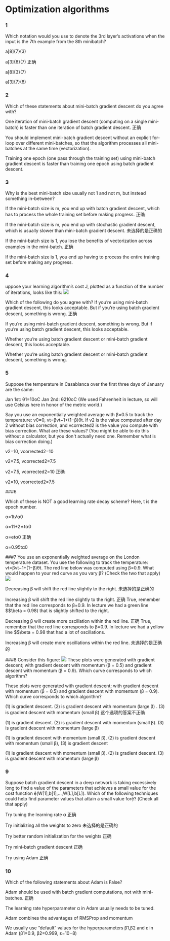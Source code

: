 # Optimization algorithms

### 1
Which notation would you use to denote the 3rd layer’s activations when the input is the 7th example from the 8th minibatch?

a[8]{7}(3)

a[3]{8}(7)
正确

a[8]{3}(7)

a[3]{7}(8)

### 2
Which of these statements about mini-batch gradient descent do you agree with?

One iteration of mini-batch gradient descent (computing on a single mini-batch) is faster than one iteration of batch gradient descent.
正确

You should implement mini-batch gradient descent without an explicit for-loop over different mini-batches, so that the algorithm processes all mini-batches at the same time (vectorization).

Training one epoch (one pass through the training set) using mini-batch gradient descent is faster than training one epoch using batch gradient descent.

### 3
Why is the best mini-batch size usually not 1 and not m, but instead something in-between?

If the mini-batch size is m, you end up with batch gradient descent, which has to process the whole training set before making progress.
正确

If the mini-batch size is m, you end up with stochastic gradient descent, which is usually slower than mini-batch gradient descent.
未选择的是正确的

If the mini-batch size is 1, you lose the benefits of vectorization across examples in the mini-batch.
正确

If the mini-batch size is 1, you end up having to process the entire training set before making any progress.

### 4
uppose your learning algorithm’s cost J, plotted as a function of the number of iterations, looks like this:
![](https://d3c33hcgiwev3.cloudfront.net/imageAssetProxy.v1/KIycr3grEeeJIwrF5BVsIg_f1c324824bd9220c7ee985cce1521404_cost.png?expiry=1511654400000&hmac=xFeGPHVDFe8oKNRaJjXtkJPe6HS6AHYTYqI2svNA3S4)

Which of the following do you agree with?
If you’re using mini-batch gradient descent, this looks acceptable. But if you’re using batch gradient descent, something is wrong.
正确

If you’re using mini-batch gradient descent, something is wrong. But if you’re using batch gradient descent, this looks acceptable.

Whether you’re using batch gradient descent or mini-batch gradient descent, this looks acceptable.

Whether you’re using batch gradient descent or mini-batch gradient descent, something is wrong.

### 5
Suppose the temperature in Casablanca over the first three days of January are the same:

Jan 1st: θ1=10oC
Jan 2nd: θ210oC
(We used Fahrenheit in lecture, so will use Celsius here in honor of the metric world.)

Say you use an exponentially weighted average with β=0.5 to track the temperature: v0=0, vt=βvt−1+(1−β)θt. If v2 is the value computed after day 2 without bias correction, and vcorrected2 is the value you compute with bias correction. What are these values? (You might be able to do this without a calculator, but you don't actually need one. Remember what is bias correction doing.)

v2=10, vcorrected2=10

v2=7.5, vcorrected2=7.5

v2=7.5, vcorrected2=10
正确

v2=10, vcorrected2=7.5

###6

Which of these is NOT a good learning rate decay scheme? Here, t is the epoch number.

α=1t√α0

α=11+2∗tα0

α=etα0
正确

α=0.95tα0

###7
You use an exponentially weighted average on the London temperature dataset. You use the following to track the temperature: vt=βvt−1+(1−β)θt. The red line below was computed using β=0.9. What would happen to your red curve as you vary β? (Check the two that apply)
![](https://d3c33hcgiwev3.cloudfront.net/imageAssetProxy.v1/W0boqHgrEee6mw7xN92yoA_3a1f4052dc56969b5d7da4024a46836d_temp.png?expiry=1511654400000&hmac=iGGPhQclGN4CJx5fW1YBHyGMI-iL6BXLxaysti8jv0I)

Decreasing β will shift the red line slightly to the right.
未选择的是正确的

Increasing β will shift the red line slightly to the right.
正确
True, remember that the red line corresponds to β=0.9. In lecture we had a green line $$\beta = 0.98) that is slightly shifted to the right.

Decreasing β will create more oscillation within the red line.
正确
True, remember that the red line corresponds to β=0.9. In lecture we had a yellow line $$\beta = 0.98 that had a lot of oscillations.

Increasing β will create more oscillations within the red line.
未选择的是正确的

###8
Consider this figure:
![](https://d3c33hcgiwev3.cloudfront.net/imageAssetProxy.v1/fv6gungsEeeJIwrF5BVsIg_6da8c45ffcd4075de23d8e93884937f1_GD.png?expiry=1511654400000&hmac=0MNW8QFDpq5trtr7bbz0IFA6yYr83YTxf5DZd1h_PzI)
These plots were generated with gradient descent; with gradient descent with momentum (β = 0.5) and gradient descent with momentum (β = 0.9). Which curve corresponds to which algorithm?

These plots were generated with gradient descent; with gradient descent with momentum (β = 0.5) and gradient descent with momentum (β = 0.9). Which curve corresponds to which algorithm?

(1) is gradient descent. (2) is gradient descent with momentum (large β) . (3) is gradient descent with momentum (small β)
这个选项的答案不正确

(1) is gradient descent. (2) is gradient descent with momentum (small β). (3) is gradient descent with momentum (large β)

(1) is gradient descent with momentum (small β), (2) is gradient descent with momentum (small β), (3) is gradient descent

(1) is gradient descent with momentum (small β). (2) is gradient descent. (3) is gradient descent with momentum (large β)

### 9

Suppose batch gradient descent in a deep network is taking excessively long to find a value of the parameters that achieves a small value for the cost function (W[1],b[1],...,W[L],b[L]). Which of the following techniques could help find parameter values that attain a small value for? (Check all that apply)

Try tuning the learning rate α
正确

Try initializing all the weights to zero
未选择的是正确的

Try better random initialization for the weights
正确

Try mini-batch gradient descent
正确

Try using Adam
正确

### 10

Which of the following statements about Adam is False?

Adam should be used with batch gradient computations, not with mini-batches.
正确

The learning rate hyperparameter α in Adam usually needs to be tuned.

Adam combines the advantages of RMSProp and momentum

We usually use “default” values for the hyperparameters β1,β2 and ε in Adam (β1=0.9, β2=0.999, ε=10−8)


